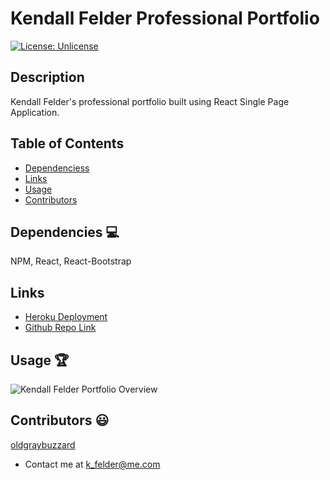 # Kendall Felder Professional Portfolio

[![License: Unlicense](https://img.shields.io/badge/license-Unlicense-blue.svg)](http://unlicense.org/)
  
## Description
Kendall Felder's professional portfolio built using React Single Page Application.

## Table of Contents
* [Dependenciess](#dependencies)
* [Links](#links)
* [Usage](#usage)
* [Contributors](#contributors)


## Dependencies 💻
NPM, React, React-Bootstrap

## Links
* [Heroku Deployment](https://quiet-eyrie-45005.herokuapp.com/)
* [Github Repo Link](https://github.com/oldgraybuzzard/kendall-felder-portfolio.git)

## Usage 🏆
![Kendall Felder Portfolio Overview](https://github.com/oldgraybuzzard/kendall-felder-portfolio/blob/main/README_Assets/Portfolio%20overview.gif)

## Contributors 😃
[oldgraybuzzard](https://github.com/oldgraybuzzard)
* Contact me at k_felder@me.com


